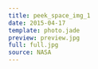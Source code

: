 ```yaml
---
title: peek_space_img_1
date: 2015-04-17
template: photo.jade
preview: preview.jpg
full: full.jpg
source: NASA
---
```

